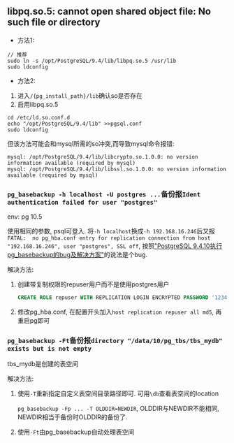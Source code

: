 ## libpq.so.5: cannot open shared object file: No such file or directory
- 方法1:
```
// 推荐
sudo ln -s /opt/PostgreSQL/9.4/lib/libpq.so.5 /usr/lib
sudo ldconfig
```
- 方法2:
 1. 进入`/{pg_install_path}/lib`确认so是否存在
 2. 启用libpq.so.5
```
cd /etc/ld.so.conf.d
echo "/opt/PostgreSQL/9.4/lib" >>pgsql.conf
sudo ldconfig
```
但该方法可能会和mysql所需的so冲突,而导致mysql命令报错:
```
mysql: /opt/PostgreSQL/9.4/lib/libcrypto.so.1.0.0: no version information available (required by mysql)
mysql: /opt/PostgreSQL/9.4/lib/libssl.so.1.0.0: no version information available (required by mysql)
```

### `pg_basebackup -h localhost -U postgres ...`备份报`Ident authentication failed for user "postgres"`
env: pg 10.5

使用相同的参数, psql可登入. 将`-h localhost`换成`-h 192.168.16.246`后又报`FATAL:  no pg_hba.conf entry for replication connection from host "192.168.16.246", user "postgres", SSL off`, 按照["PostgreSQL 9.4.10执行pg_basebackup的bug及解决方案"](http://www.knockatdatabase.com/2021/10/29/postgresql-9-4-10-pg_basebackup-bug/)的说法是个bug.

解决方法:
1. 创建带复制权限的repuser用户而不是使用postgres用户

    ```sql
    CREATE ROLE repuser WITH REPLICATION LOGIN ENCRYPTED PASSWORD '123456';
    ```
1. 修改pg_hba.conf, 在配置开头加入`host replication repuser all md5`, 再重启pg即可
### `pg_basebackup -Ft`备份报`directory "/data/10/pg_tbs/tbs_mydb" exists but is not empty`
tbs_mydb是创建的表空间

解决方法:
1. 使用`-T`重新指定自定义表空间目录路径即可. 可用`\db`查看表空间的location

    `pg_basebackup -Fp ... -T OLDDIR=NEWDIR`, OLDDIR与NEWDIR不能相同, NEWDIR相当于备份时OLDDIR的备份了.
1. 使用`-Ft`由pg_basebackup自动处理表空间